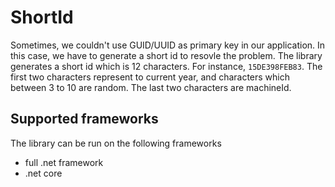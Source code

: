 # ShortId

Sometimes, we couldn't use GUID/UUID as primary key in our application.  In this case, we have to generate a short id to resovle the problem.  The library generates a short id which  is 12 characters.  For instance, `15DE398FEB83`.  The first two characters represent to current year, and characters which between 3 to 10 are random.  The last two characters are machineId.

## Supported frameworks

The library can be run on the following frameworks

* full .net framework
* .net core


 
